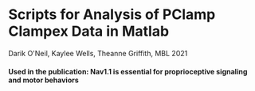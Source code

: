 # Scripts for Analysis of PClamp Clampex Data in Matlab
Darik O'Neil, Kaylee Wells, Theanne Griffith, MBL 2021

#### Used in the publication: Nav1.1 is essential for proprioceptive signaling and motor behaviors
